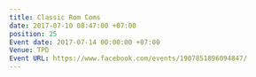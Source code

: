 ```yaml
---
title: Classic Rom Coms
date: 2017-07-10 08:47:00 +07:00
position: 25
Event date: 2017-07-14 00:00:00 +07:00
Venue: TPD
Event URL: https://www.facebook.com/events/1907851896094847/
---
```


